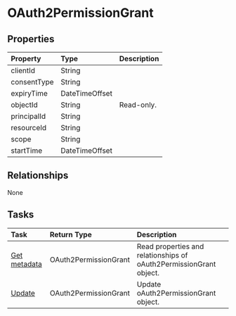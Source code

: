 # OAuth2PermissionGrant



## Properties
| Property	   | Type	|Description|
|:---------------|:--------|:----------|
|clientId|String||
|consentType|String||
|expiryTime|DateTimeOffset||
|objectId|String| Read-only.|
|principalId|String||
|resourceId|String||
|scope|String||
|startTime|DateTimeOffset||

## Relationships
None


## Tasks

| Task		   | Return Type	|Description|
|:---------------|:--------|:----------|
|[Get metadata](../api/oauth2permissiongrant_get.md) | OAuth2PermissionGrant |Read properties and relationships of oAuth2PermissionGrant object.|
|[Update](../api/oauth2permissiongrant_update.md) | OAuth2PermissionGrant	|Update oAuth2PermissionGrant object. |
